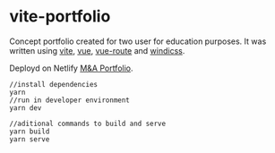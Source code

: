 # vite-portfolio

Concept portfolio created for two user for education purposes.
It was written using [vite](https://vitejs.dev), [vue](https://github.com/vitejs/vite/tree/main/packages/plugin-vue), [vue-route](https://router.vuejs.org) and [windicss](https://github.com/windicss/vite-plugin-windicss).

Deployd on Netlify [M&A Portfolio](https://mandaportfolio.netlify.app).

```yarn
//install dependencies
yarn
//run in developer environment
yarn dev

//aditional commands to build and serve
yarn build 
yarn serve
```
